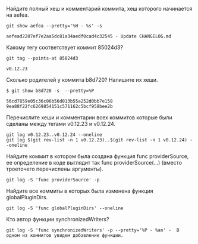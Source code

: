 

Найдите полный хеш и комментарий коммита, хеш которого начинается на aefea.

	git show aefea --pretty='%H - %s' -s

	aefead2207ef7e2aa5dc81a34aedf0cad4c32545 - Update CHANGELOG.md
	
Какому тегу соответствует коммит 85024d3?

	git tag --points-at 85024d3

	v0.12.23
	
	
Сколько родителей у коммита b8d720? Напишите их хеши.

	$ git show b8d720 -s  --pretty=%P

	56cd7859e05c36c06b56d013b55a252d0bb7e158 9ea88f22fc6269854151c571162c5bcf958bee2b
	
Перечислите хеши и комментарии всех коммитов которые были сделаны между тегами v0.12.23 и v0.12.24.

    git log v0.12.23..v0.12.24 --oneline
	git log $(git rev-list -n 1 v0.12.23)..$(git rev-list -n 1 v0.12.24) --oneline
	
Найдите коммит в котором была создана функция func providerSource, ее определение в коде выглядит так func providerSource(...) (вместо троеточего перечислены аргументы).

	git log -S 'func providerSource' -p
	
Найдите все коммиты в которых была изменена функция globalPluginDirs.

	git log -S 'func globalPluginDirs' --oneline
	
Кто автор функции synchronizedWriters?

	git log -S 'func synchronizedWriters' -p --pretty='%P - %an' -  В одном из коммитов увидем добавление функции.